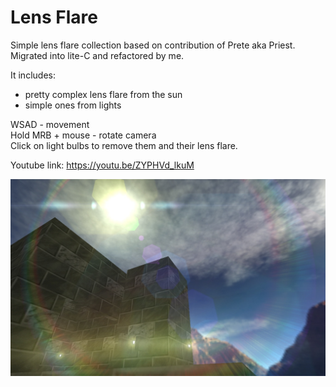 # Lens Flare
Simple lens flare collection based on contribution of Prete aka Priest. <br />
Migrated into lite-C and refactored by me.

It includes:
- pretty complex lens flare from the sun
- simple ones from lights

WSAD - movement <br />
Hold MRB + mouse - rotate camera <br />
Click on light bulbs to remove them and their lens flare. <br />

Youtube link:
https://youtu.be/ZYPHVd_lkuM

![Alt text](https://github.com/3RUN/Lens-Flare/blob/master/screenshots/shot_2.jpg?raw=true "Preview.")
